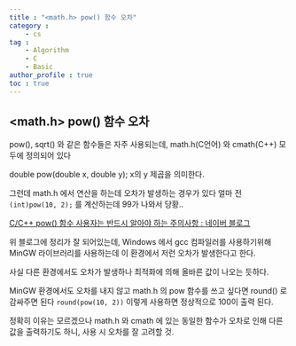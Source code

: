 ```yaml
---
title : "<math.h> pow() 함수 오차"
category :
    - cs
tag :
    - Algorithm
    - C
    - Basic
author_profile : true
toc : true
---
```


## <math.h> pow() 함수 오차
pow(), sqrt() 와 같은 함수들은 자주 사용되는데,  math.h(C언어) 와 cmath(C++) 모두에 정의되어 있다

double pow(double x, double y);
x의 y 제곱을 의미한다.

그런데 math.h 에서 연산을 하는데 오차가 발생하는 경우가 있다
얼마 전 `(int)pow(10, 2);`  를 계산하는데 99가 나와서 당황..

[C/C++ pow() 함수 사용자는 반드시 알아야 하는 주의사항 : 네이버 블로그](https://m.blog.naver.com/PostView.nhn?blogId=hirit808&logNo=221516374367&proxyReferer=https%3A%2F%2Fwww.google.com%2F)

위 블로그에 정리가 잘 되어있는데,
Windows 에서 gcc 컴파일러를 사용하기위해 MinGW 라이브러리를 사용하는데  이 환경에서 저런 오차가 발생한다고 한다.

사실 다른 환경에서도 오차가 발생하나 최적화에 의해 올바른 값이 나오는 듯하다.

MinGW 환경에서도 오차를 내지 않고 math.h 의 pow 함수를 쓰고 싶다면 round() 로 감싸주면 된다
`round(pow(10, 2))`  이렇게 사용하면 정상적으로 100이 출력 된다.

정확히 이유는 모르겠으나 math.h 와 cmath 에 있는 동일한 함수가 오차로 인해 다른 값을 출력하기도 하니, 사용 시 오차를 잘 고려할 것.
